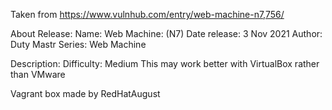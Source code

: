 Taken from https://www.vulnhub.com/entry/web-machine-n7,756/ 

About Release:
    Name: Web Machine: (N7)
    Date release: 3 Nov 2021
    Author: Duty Mastr
    Series: Web Machine


Description:
Difficulty: Medium
This may work better with VirtualBox rather than VMware
 
Vagrant box made by RedHatAugust
